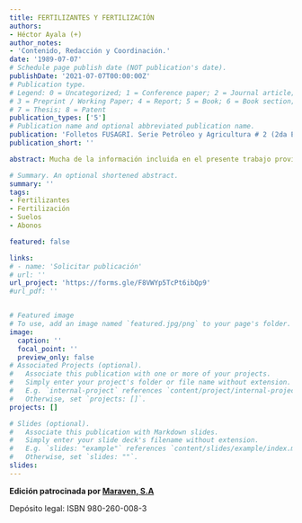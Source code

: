 ```yaml
---
title: FERTILIZANTES Y FERTILIZACIÓN
authors:
- Héctor Ayala (+)
author_notes:
- 'Contenido, Redacción y Coordinación.'
date: '1989-07-07'
# Schedule page publish date (NOT publication's date).
publishDate: '2021-07-07T00:00:00Z'
# Publication type.
# Legend: 0 = Uncategorized; 1 = Conference paper; 2 = Journal article;
# 3 = Preprint / Working Paper; 4 = Report; 5 = Book; 6 = Book section;
# 7 = Thesis; 8 = Patent
publication_types: ['5']
# Publication name and optional abbreviated publication name.
publication: 'Folletos FUSAGRI. Serie Petróleo y Agricultura # 2 (2da Edición)'
publication_short: ''

abstract: Mucha de la información incluida en el presente trabajo proviene de la experiencia acumulada por la institución en los estudios de suelos realizados con fines de fertilidad, de los análisis de muestras de tierra e interpretación de los mismos, de ensayos sobre fertilización, y de las observaciones sobre los resultados obtenidos con la aplicación de los abonos a escala comercial.

# Summary. An optional shortened abstract.
summary: ''
tags:
- Fertilizantes
- Fertilización
- Suelos
- Abonos

featured: false

links:
# - name: 'Solicitar publicación'
# url: ''
url_project: 'https://forms.gle/F8VWYp5TcPt6ibQp9'
#url_pdf: ''


# Featured image
# To use, add an image named `featured.jpg/png` to your page's folder. 
image:
  caption: ''
  focal_point: ''
  preview_only: false
# Associated Projects (optional).
#   Associate this publication with one or more of your projects.
#   Simply enter your project's folder or file name without extension.
#   E.g. `internal-project` references `content/project/internal-project/index.md`.
#   Otherwise, set `projects: []`.
projects: []

# Slides (optional).
#   Associate this publication with Markdown slides.
#   Simply enter your slide deck's filename without extension.
#   E.g. `slides: "example"` references `content/slides/example/index.md`.
#   Otherwise, set `slides: ""`.
slides:
---
```

**Edición patrocinada por [Maraven, S.A](https://es.wikipedia.org/wiki/Maraven)**

Depósito legal: ISBN 980-260-008-3



